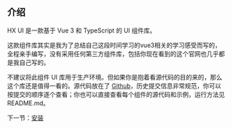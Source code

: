 ## 介绍

HX UI 是一款基于 Vue 3 和 TypeScript 的 UI 组件库。

这款组件库其实是我为了总结自己这段时间学习的vue3相关的学习感受而写的，全程亲手编写，没有采用任何第三方组件库，包括你现在看到的这个官网也几乎都是我自己写的。

不建议将此组件 UI 库用于生产环境。但如果你是抱着看源代码的目的来的，那么这个库还是值得一看的。源代码放在了 [Github](https://github.com/clouds17/hx-gulu-ui)，历史提交信息非常规范，你可以按提交的顺序逐个查看；你也可以直接查看每个组件的源代码和示例，运行方法见 README.md。


下一节：[安装](#/doc/install)